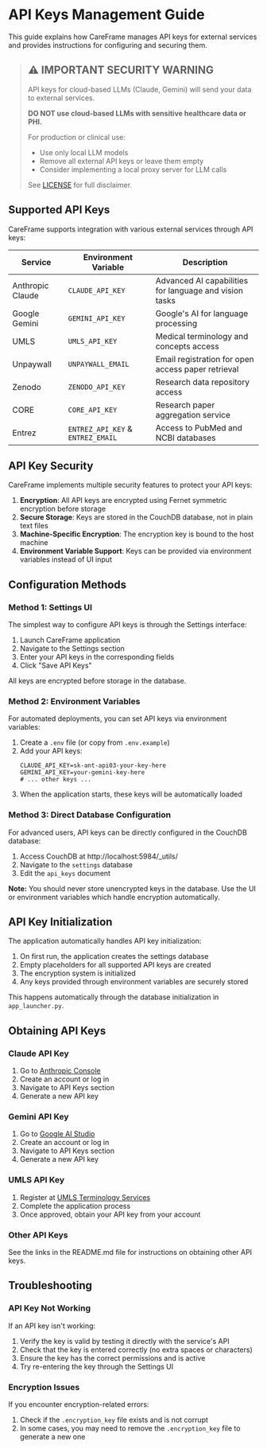 # API Keys Management Guide

This guide explains how CareFrame manages API keys for external services and provides instructions for configuring and securing them.

> ## ⚠️ IMPORTANT SECURITY WARNING
> 
> API keys for cloud-based LLMs (Claude, Gemini) will send your data to external services.
>
> **DO NOT use cloud-based LLMs with sensitive healthcare data or PHI.**
>
> For production or clinical use:
> - Use only local LLM models
> - Remove all external API keys or leave them empty
> - Consider implementing a local proxy server for LLM calls
>
> See [LICENSE](../LICENSE) for full disclaimer.

## Supported API Keys

CareFrame supports integration with various external services through API keys:

| Service | Environment Variable | Description |
|---------|---------------------|-------------|
| Anthropic Claude | `CLAUDE_API_KEY` | Advanced AI capabilities for language and vision tasks |
| Google Gemini | `GEMINI_API_KEY` | Google's AI for language processing |
| UMLS | `UMLS_API_KEY` | Medical terminology and concepts access |
| Unpaywall | `UNPAYWALL_EMAIL` | Email registration for open access paper retrieval |
| Zenodo | `ZENODO_API_KEY` | Research data repository access |
| CORE | `CORE_API_KEY` | Research paper aggregation service |
| Entrez | `ENTREZ_API_KEY` & `ENTREZ_EMAIL` | Access to PubMed and NCBI databases |

## API Key Security

CareFrame implements multiple security features to protect your API keys:

1. **Encryption**: All API keys are encrypted using Fernet symmetric encryption before storage
2. **Secure Storage**: Keys are stored in the CouchDB database, not in plain text files
3. **Machine-Specific Encryption**: The encryption key is bound to the host machine
4. **Environment Variable Support**: Keys can be provided via environment variables instead of UI input

## Configuration Methods

### Method 1: Settings UI

The simplest way to configure API keys is through the Settings interface:

1. Launch CareFrame application
2. Navigate to the Settings section
3. Enter your API keys in the corresponding fields
4. Click "Save API Keys"

All keys are encrypted before storage in the database.

### Method 2: Environment Variables

For automated deployments, you can set API keys via environment variables:

1. Create a `.env` file (or copy from `.env.example`)
2. Add your API keys:
   ```
   CLAUDE_API_KEY=sk-ant-api03-your-key-here
   GEMINI_API_KEY=your-gemini-key-here
   # ... other keys ...
   ```
3. When the application starts, these keys will be automatically loaded

### Method 3: Direct Database Configuration

For advanced users, API keys can be directly configured in the CouchDB database:

1. Access CouchDB at http://localhost:5984/_utils/ 
2. Navigate to the `settings` database
3. Edit the `api_keys` document

**Note:** You should never store unencrypted keys in the database. Use the UI or environment variables which handle encryption automatically.

## API Key Initialization

The application automatically handles API key initialization:

1. On first run, the application creates the settings database
2. Empty placeholders for all supported API keys are created
3. The encryption system is initialized
4. Any keys provided through environment variables are securely stored

This happens automatically through the database initialization in `app_launcher.py`.

## Obtaining API Keys

### Claude API Key
1. Go to [Anthropic Console](https://console.anthropic.com/)
2. Create an account or log in
3. Navigate to API Keys section
4. Generate a new API key

### Gemini API Key
1. Go to [Google AI Studio](https://ai.google.dev/)
2. Create an account or log in
3. Navigate to API Keys section
4. Generate a new API key

### UMLS API Key
1. Register at [UMLS Terminology Services](https://uts.nlm.nih.gov/)
2. Complete the application process
3. Once approved, obtain your API key from your account

### Other API Keys
See the links in the README.md file for instructions on obtaining other API keys.

## Troubleshooting

### API Key Not Working

If an API key isn't working:

1. Verify the key is valid by testing it directly with the service's API
2. Check that the key is entered correctly (no extra spaces or characters)
3. Ensure the key has the correct permissions and is active
4. Try re-entering the key through the Settings UI

### Encryption Issues

If you encounter encryption-related errors:

1. Check if the `.encryption_key` file exists and is not corrupt
2. In some cases, you may need to remove the `.encryption_key` file to generate a new one 